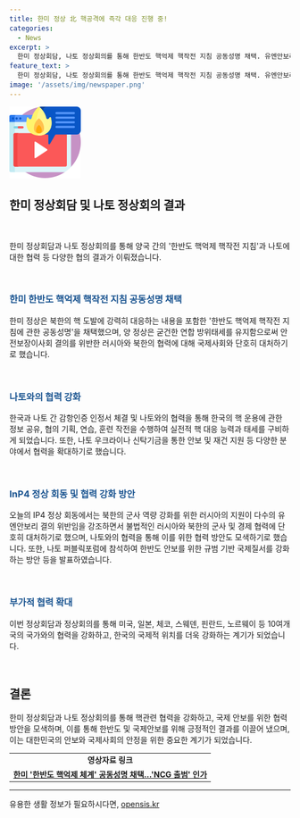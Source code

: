 ```yaml
---
title: 한미 정상 北 핵공격에 즉각 대응 진행 중!
categories:
  - News
excerpt: >
  한미 정상회담, 나토 정상회의를 통해 한반도 핵억제 핵작전 지침 공동성명 채택. 유엔안보리 결의 위반에 대처 약속. 바이든 대통령 한국에 대한 확장억제 핵 포함 강조. 나토 간 감항인증 인정서 체결, 한국 최초. 군사·경제 협력 비판하고 미국과 강력한 협력 다짐. 윤 대통령, IP4 정상회의 참석, 러·북 군사협력 비판. 우크라이나 지원, 나토 우크라이나 신탁기금 2배 증액. 윤 대통령, 나토 퍼블릭포럼 연사로 참석.
feature_text: >
  한미 정상회담, 나토 정상회의를 통해 한반도 핵억제 핵작전 지침 공동성명 채택. 유엔안보리 결의 위반에 대처 약속. 바이든 대통령 한국에 대한 확장억제 핵 포함 강조. 나토 간 감항인증 인정서 체결, 한국 최초. 군사·경제 협력 비판하고 미국과 강력한 협력 다짐. 윤 대통령, IP4 정상회의 참석, 러·북 군사협력 비판. 우크라이나 지원, 나토 우크라이나 신탁기금 2배 증액. 윤 대통령, 나토 퍼블릭포럼 연사로 참석.
image: '/assets/img/newspaper.png'
---
```


<p><img src="/assets/img/news.png" alt="rentncar 속보" /></p>

<h2 data-ke-size="size26">한미 정상회담 및 나토 정상회의 결과</h2>

<p><br></p>

<p data-ke-size="size16">한미 정상회담과 나토 정상회의를 통해 양국 간의 '한반도 핵억제 핵작전 지침'과 나토에 대한 협력 등 다양한 협의 결과가 이뤄졌습니다. </p>

<p><br></p>

<h3><b><span style="color: #1a5490;">한미 한반도 핵억제 핵작전 지침 공동성명 채택</span></b></h3>

<p data-ke-size="size16">한미 정상은 북한의 핵 도발에 강력히 대응하는 내용을 포함한 '한반도 핵억제 핵작전 지침에 관한 공동성명'을 채택했으며, 양 정상은 굳건한 연합 방위태세를 유지함으로써 안전보장이사회 결의를 위반한 러시아와 북한의 협력에 대해 국제사회와 단호히 대처하기로 했습니다.</p>

<p><br></p>

<h3><b><span style="color: #1a5490;">나토와의 협력 강화</span></b></h3>

<p data-ke-size="size16">한국과 나토 간 감항인증 인정서 체결 및 나토와의 협력을 통해 한국의 핵 운용에 관한 정보 공유, 협의 기획, 연습, 훈련 작전을 수행하여 실전적 핵 대응 능력과 태세를 구비하게 되었습니다. 또한, 나토 우크라이나 신탁기금을 통한 안보 및 재건 지원 등 다양한 분야에서 협력을 확대하기로 했습니다.</p>

<p><br></p>

<h3><b><span style="color: #1a5490;">InP4 정상 회동 및 협력 강화 방안</span></b></h3>

<p data-ke-size="size16">오늘의 IP4 정상 회동에서는 북한의 군사 역량 강화를 위한 러시아의 지원이 다수의 유엔안보리 결의 위반임을 강조하면서 불법적인 러시아와 북한의 군사 및 경제 협력에 단호히 대처하기로 했으며, 나토와의 협력을 통해 이를 위한 협력 방안도 모색하기로 했습니다. 또한, 나토 퍼블릭포럼에 참석하여 한반도 안보를 위한 규범 기반 국제질서를 강화하는 방안 등을 발표하였습니다.</p>

<p><br></p>

<h3><b><span style="color: #1a5490;">부가적 협력 확대</span></b></h3>

<p data-ke-size="size16">이번 정상회담과 정상회의를 통해 미국, 일본, 체코, 스웨덴, 핀란드, 노르웨이 등 10여개국의 국가와의 협력을 강화하고, 한국의 국제적 위치를 더욱 강화하는 계기가 되었습니다.</p>

<p><br></p>

<h2 data-ke-size="size26">결론</h2>

<p data-ke-size="size16">한미 정상회담과 나토 정상회의를 통해 핵관련 협력을 강화하고, 국제 안보를 위한 협력 방안을 모색하며, 이를 통해 한반도 및 국제안보를 위해 긍정적인 결과를 이끌어 냈으며, 이는 대한민국의 안보와 국제사회의 안정을 위한 중요한 계기가 되었습니다.</p>

<table>
<tbody>
<tr>
<td style="text-align: center; height: 17px;"><b>영상자료 링크</b></td>
</tr>
<tr>
<td style="text-align: center; height: 17px;"><a href="https://ko.yna.co.kr/view/AKR20220512056000084?input=1195m" target="_blank"><b>한미 '한반도 핵억제 체계' 공동성명 채택…'NCG 출범' 인가</b></a></td>
</tr>
</tbody>
</table>

<hr>
유용한 생활 정보가 필요하시다면, <a href="https://opensis.kr" rel="dofollow">opensis.kr</a>


